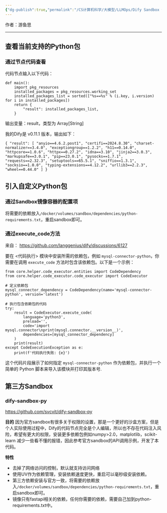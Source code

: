 ```yaml
---
{"dg-publish":true,"permalink":"/CS计算机科学/大模型/LLMOps/Dify Sandbox 代码执行节点/","noteIcon":"","created":"2025-07-31T10:00:11.213+08:00","updated":"2025-01-27T13:06:09.000+08:00"}
---
```



作者：游鱼思

---
## 查看当前支持的Python包
### 通过节点代码查看

代码节点输入以下代码：

```
def main():
    import pkg_resources
    installed_packages = pkg_resources.working_set
    installed_packages_list = sorted(["%s==%s" % (i.key, i.version) for i in installed_packages])
    return {
        "result": installed_packages_list,
    }
```

输出变量：result，类型为 Array[String]

我的Dify是 v0.11.1 版本，输出如下：

```
{ "result": [ "anyio==4.6.2.post1", "certifi==2024.8.30", "charset-normalizer==3.4.0", "exceptiongroup==1.2.2", "h11==0.14.0", "httpcore==1.0.6", "httpx==0.27.2", "idna==3.10", "jinja2==3.0.3", "markupsafe==3.0.1", "pip==23.0.1", "pysocks==1.7.1", "requests==2.32.3", "setuptools==65.5.1", "sniffio==1.3.1", "socksio==1.0.0", "typing-extensions==4.12.2", "urllib3==2.2.3", "wheel==0.44.0" ] }
```


## 引入自定义Python包
### 通过Sandbox镜像容器的配置项

将需要的依赖放入`/docker/volumes/sandbox/dependencies/python-requirements.txt`，重启sandbox即可。

### 通过execute_code方法

来自： https://github.com/langgenius/dify/discussions/6127

要在 <代码执行> 模块中安装所需的依赖包，例如 `mysql-connector-python`，你需要在调用 `execute_code` 方法时包含该依赖包。以下是一个示例：

```
from core.helper.code_executor.entities import CodeDependency
from core.helper.code_executor.code_executor import CodeExecutor

# 定义依赖包
mysql_connector_dependency = CodeDependency(name='mysql-connector-python', version='latest')

# 执行包含依赖包的代码
try:
    result = CodeExecutor.execute_code(
        language='python3',
        preload='',
        code='import mysql.connector\nprint(mysql.connector.__version__)',
        dependencies=[mysql_connector_dependency]
    )
    print(result)
except CodeExecutionException as e:
    print(f'代码执行失败: {e}')
```

这个代码片段展示了如何指定 `mysql-connector-python` 作为依赖包，并执行一个简单的 Python 脚本来导入该模块并打印其版本号.

## 第三方Sandbox
### dify-sandbox-py

https://github.com/svcvit/dify-sandbox-py

**目的**
因为官方sandbox有很多关于权限的设置，那是一个更好的沙盒方案，但是个人实际使用过程中，Dify的代码节点完全是个人编辑，所以也不存在代码注入风险，希望有更大的权限，安装更多依赖包例如numpy>2.0，matplotlib，scikit-learn 减少一些看不懂的报错，因此参考官方sandbox的API调用示例，开发了本代码。

**特性**
- 去掉了网络访问的控制，默认就支持访问网络
- 使用UV作为依赖管理，安装依赖速度更快，重启可以毫秒级安装依赖。
- 第三方依赖安装与官方一致，将需要的依赖放入`/docker/volumes/sandbox/dependencies/python-requirements.txt`，重启sandbox即可。
- 镜像只有fastapi相关的依赖，任何你需要的依赖，需要自己加到python-requirements.txt中。